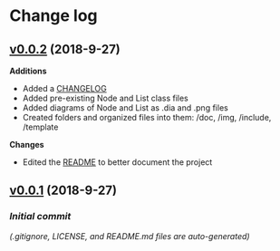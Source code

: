 # Change log

## [v0.0.2](https://github.com/chrismabon/linked-list) (2018-9-27)

**Additions**

- Added a [CHANGELOG](https://github.com/chrismabon/linked-list/CHANGELOG.md)
- Added pre-existing Node and List class files
- Added diagrams of Node and List as .dia and .png files
- Created folders and organized files into them: /doc, /img, /include, /template

**Changes**

- Edited the [README](https://github.com/chrismabon/linked-list/README.md) to better document the project

## [v0.0.1](https://github.com/chrismabon/linked-list/commit/fd53cc9912fb2b2713f4b740668c66fd9c3aac62) (2018-9-27)
### *Initial commit*

*(.gitignore, LICENSE, and README.md files are auto-generated)*
